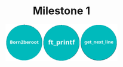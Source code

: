 <h1 align="center">Milestone 1</h1>

<p align="center" width="100%"><a href="born2beroot"><img src="../img/milestone_1/born2beroot.png" width="100" /><a/><a href="printf/"><img src="../img/milestone_1/ft_printf.png" width="100" /></a><a href="get_next_line/"><img src="../img/milestone_1/get_next_line.png" width="100" /></a></p>
